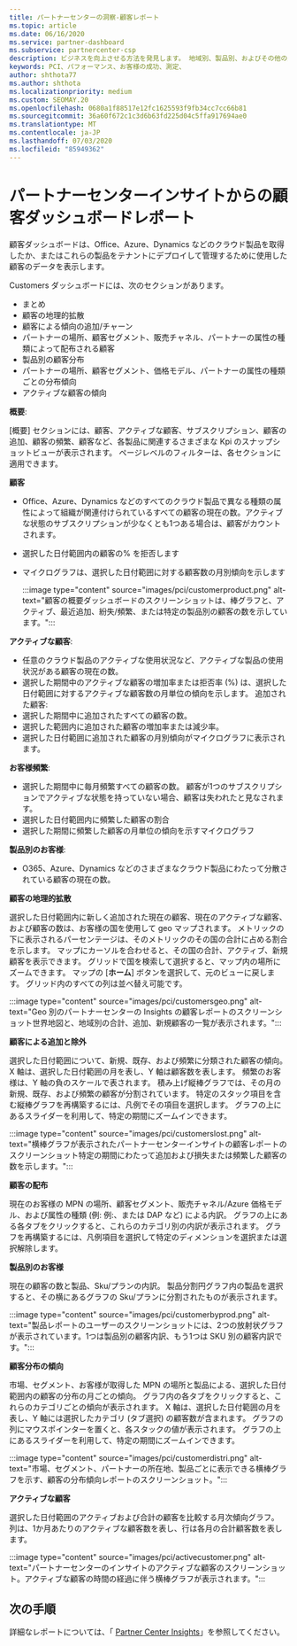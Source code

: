 ```yaml
---
title: パートナーセンターの洞察-顧客レポート
ms.topic: article
ms.date: 06/16/2020
ms.service: partner-dashboard
ms.subservice: partnercenter-csp
description: ビジネスを向上させる方法を発見します。 地域別、製品別、およびその他の属性ごとに、顧客の特定の傾向を確認します。
keywords: PCI、パフォーマンス、お客様の成功、測定、
author: shthota77
ms.author: shthota
ms.localizationpriority: medium
ms.custom: SEOMAY.20
ms.openlocfilehash: 0680a1f88517e12fc1625593f9fb34cc7cc66b81
ms.sourcegitcommit: 36a60f672c1c3d6b63fd225d04c5ffa917694ae0
ms.translationtype: MT
ms.contentlocale: ja-JP
ms.lasthandoff: 07/03/2020
ms.locfileid: "85949362"
---
```

# <a name="customers-dashboard-reports-from-partner-center-insights"></a>パートナーセンターインサイトからの顧客ダッシュボードレポート

顧客ダッシュボードは、Office、Azure、Dynamics などのクラウド製品を取得したか、またはこれらの製品をテナントにデプロイして管理するために使用した顧客のデータを表示します。 
 
Customers ダッシュボードには、次のセクションがあります。 

- まとめ  
- 顧客の地理的拡散 
- 顧客による傾向の追加/チャーン 
- パートナーの場所、顧客セグメント、販売チャネル、パートナーの属性の種類によって配布される顧客 
- 製品別の顧客分布 
- パートナーの場所、顧客セグメント、価格モデル、パートナーの属性の種類ごとの分布傾向 
- アクティブな顧客の傾向 

**概要**:

[概要] セクションには、顧客、アクティブな顧客、サブスクリプション、顧客の追加、顧客の頻繁、顧客など、各製品に関連するさまざまな Kpi のスナップショットビューが表示されます。 ページレベルのフィルターは、各セクションに適用できます。

**顧客**

- Office、Azure、Dynamics などのすべてのクラウド製品で異なる種類の属性によって組織が関連付けられているすべての顧客の現在の数。アクティブな状態のサブスクリプションが少なくとも1つある場合は、顧客がカウントされます。  
- 選択した日付範囲内の顧客の% を拒否します 
- マイクログラフは、選択した日付範囲に対する顧客数の月別傾向を示します

  :::image type="content" source="images/pci/customerproduct.png" alt-text="顧客の概要ダッシュボードのスクリーンショットは、棒グラフと、アクティブ、最近追加、紛失/頻繁、または特定の製品別の顧客の数を示しています。":::

**アクティブな顧客**:

- 任意のクラウド製品のアクティブな使用状況など、アクティブな製品の使用状況がある顧客の現在の数。
- 選択した期間中のアクティブな顧客の増加率または拒否率 (%) は、選択した日付範囲に対するアクティブな顧客数の月単位の傾向を示します。
追加された顧客:
- 選択した期間中に追加されたすべての顧客の数。
- 選択した範囲内に追加された顧客の増加率または減少率。
- 選択した日付範囲に追加された顧客の月別傾向がマイクログラフに表示されます。

**お客様頻繁**:
- 選択した期間中に毎月頻繁すべての顧客の数。 顧客が1つのサブスクリプションでアクティブな状態を持っていない場合、顧客は失われたと見なされます。 
- 選択した日付範囲内に頻繁した顧客の割合 
- 選択した期間に頻繁した顧客の月単位の傾向を示すマイクログラフ 
 
**製品別のお客様**:
- O365、Azure、Dynamics などのさまざまなクラウド製品にわたって分散されている顧客の現在の数。  

**顧客の地理的拡散**

選択した日付範囲内に新しく追加された現在の顧客、現在のアクティブな顧客、および顧客の数は、お客様の国を使用して geo マップされます。 メトリックの下に表示されるパーセンテージは、そのメトリックのその国の合計に占める割合を示します。 マップにカーソルを合わせると、その国の合計、アクティブ、新規顧客を表示できます。 グリッドで国を検索して選択すると、マップ内の場所にズームできます。 マップの [**ホーム**] ボタンを選択して、元のビューに戻します。 グリッド内のすべての列は並べ替え可能です。  

:::image type="content" source="images/pci/customersgeo.png" alt-text="Geo 別のパートナーセンターの Insights の顧客レポートのスクリーンショット世界地図と、地域別の合計、追加、新規顧客の一覧が表示されます。":::

**顧客による追加と除外**

選択した日付範囲について、新規、既存、および頻繁に分類された顧客の傾向。 X 軸は、選択した日付範囲の月を表し、Y 軸は顧客数を表します。 頻繁のお客様は、Y 軸の負のスケールで表されます。 積み上げ縦棒グラフでは、その月の新規、既存、および頻繁の顧客が分割されています。 特定のスタック項目を含む縦棒グラフを再構築するには、凡例でその項目を選択します。 グラフの上にあるスライダーを利用して、特定の期間にズームインできます。 

:::image type="content" source="images/pci/customerslost.png" alt-text="横棒グラフが表示されたパートナーセンターインサイトの顧客レポートのスクリーンショット特定の期間にわたって追加および損失または頻繁した顧客の数を示します。":::

**顧客の配布**

現在のお客様の MPN の場所、顧客セグメント、販売チャネル/Azure 価格モデル、および属性の種類 (例: 例:、または DAP など) による内訳。 グラフの上にある各タブをクリックすると、これらのカテゴリ別の内訳が表示されます。 グラフを再構築するには、凡例項目を選択して特定のディメンションを選択または選択解除します。 

**製品別のお客様**

現在の顧客の数と製品、Sku/プランの内訳。 製品分割円グラフ内の製品を選択すると、その横にあるグラフの Sku/プランに分割されたものが表示されます。

:::image type="content" source="images/pci/customerbyprod.png" alt-text="製品レポートのユーザーのスクリーンショットには、2つの放射状グラフが表示されています。1つは製品別の顧客内訳、もう1つは SKU 別の顧客内訳です。":::

**顧客分布の傾向** 

市場、セグメント、お客様が取得した MPN の場所と製品による、選択した日付範囲内の顧客の分布の月ごとの傾向。 グラフ内の各タブをクリックすると、これらのカテゴリごとの傾向が表示されます。 X 軸は、選択した日付範囲の月を表し、Y 軸には選択したカテゴリ (タブ選択) の顧客数が含まれます。 グラフの列にマウスポインターを置くと、各スタックの値が表示されます。 グラフの上にあるスライダーを利用して、特定の期間にズームインできます。   

:::image type="content" source="images/pci/customerdistri.png" alt-text="市場、セグメント、パートナーの所在地、製品ごとに表示できる横棒グラフを示す、顧客の分布傾向レポートのスクリーンショット。":::

**アクティブな顧客**

選択した日付範囲のアクティブおよび合計の顧客を比較する月次傾向グラフ。 列は、1か月あたりのアクティブな顧客数を表し、行は各月の合計顧客数を表します。 

:::image type="content" source="images/pci/activecustomer.png" alt-text="パートナーセンターのインサイトのアクティブな顧客のスクリーンショット。アクティブな顧客の時間の経過に伴う横棒グラフが表示されます。":::

## <a name="next-steps"></a>次の手順

詳細なレポートについては、「 [Partner Center Insights](partner-center-insights.md)」を参照してください。
